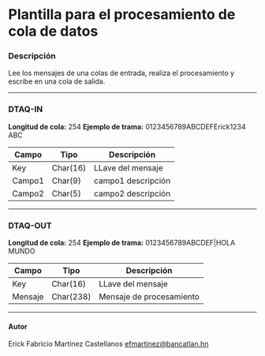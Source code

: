 # Plantilla para el procesamiento de cola de datos

### Descripción
Lee los mensajes de una colas de entrada, realiza el procesamiento y escribe en una cola de salida.

------------

### DTAQ-IN
**Longitud de cola:** 254
**Ejemplo de trama:** 0123456789ABCDEFErick1234  ABC

| Campo| Tipo | Descripción |
| ----- | ---- | ---- |
| Key| Char(16) | LLave del mensaje |
| Campo1| Char(9) | campo1 descripción |
| Campo2| Char(5) | campo2 descripción |

------------

### DTAQ-OUT
**Longitud de cola:** 254
**Ejemplo de trama:** 0123456789ABCDEF|HOLA MUNDO

| Campo| Tipo | Descripción |
| ----- | ---- | ---- |
| Key| Char(16) | LLave del mensaje |
| Mensaje| Char(238) | Mensaje de procesamiento |

------------
#### Autor
Erick Fabricio Martínez Castellanos efmartinez@bancatlan.hn
